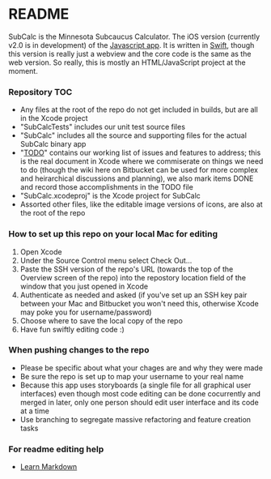 # README #

SubCalc is the Minnesota Subcaucus Calculator. The iOS version (currently v2.0 is in development) of the [Javascript app](http://www.sd64dfl.org/sub). It is written in [Swift](https://developer.apple.com/swift/), though this version is really just a webview and the core code is the same as the web version. So really, this is mostly an HTML/JavaScript project at the moment.

### Repository TOC ###

* Any files at the root of the repo do not get included in builds, but are all in the Xcode project
* "SubCalcTests" includes our unit test source files
* "SubCalc" includes all the source and supporting files for the actual SubCalc binary app
* "[TODO](TODO.md)" contains our working list of issues and features to address; this is the real document in Xcode where we commiserate on things we need to do (though the wiki here on Bitbucket can be used for more complex and heirarchical discussions and planning), we also mark items DONE and record those accomplishments in the TODO file
* "SubCalc.xcodeproj" is the Xcode project for SubCalc
* Assorted other files, like the editable image versions of icons, are also at the root of the repo

### How to set up this repo on your local Mac for editing ###

1. Open Xcode
2. Under the Source Control menu select Check Out...
3. Paste the SSH version of the repo's URL (towards the top of the Overview screen of the repo) into the repostory location field of the window that you just opened in Xcode
4. Authenticate as needed and asked (if you've set up an SSH key pair between your Mac and Bitbucket you won't need this, otherwise Xcode may poke you for username/password)
5. Choose where to save the local copy of the repo
6. Have fun swiftly editing code :)

### When pushing changes to the repo ###

* Please be specific about what your chages are and why they were made
* Be sure the repo is set up to map your username to your real name
* Because this app uses storyboards (a single file for all graphical user interfaces) even though most code editing can be done cocurrently and merged in later, only one person should edit user interface and its code at a time
* Use branching to segregate massive refactoring and feature creation tasks

### For readme editing help ###

* [Learn Markdown](https://bitbucket.org/tutorials/markdowndemo)